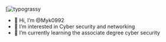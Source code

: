 [![typograssy](https://typograssy.deno.dev/api?text=WELCOME&l0=000000&l1=ea9f9f&l2=c44040&l3=a13030&l4=6e2121&bg=000000&speed=201)

- 👋 Hi, I’m @Myk0992
- 👀 I’m interested in Cyber security and networking 
- 🌱 I’m currently learning the associate degree cyber security 

